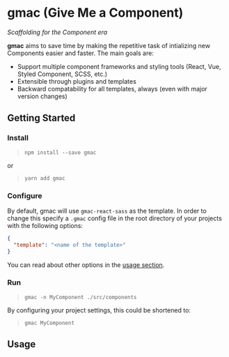 # gmac (Give Me a Component)

_Scaffolding for the Component era_

**gmac** aims to save time by making the repetitive task of intializing new Components easier and faster. The main goals are:

- Support multiple component frameworks and styling tools (React, Vue, Styled Component, SCSS, etc.)
- Extensible through plugins and templates
- Backward compatability for all templates, always (even with major version changes)

## Getting Started

### Install

> `npm install --save gmac`

or

> `yarn add gmac`

### Configure

By default, gmac will use `gmac-react-sass` as the template. In order to change this specify a `.gmac` config file in the root directory of your projects with the following options:

```json
{
  "template": "<name of the template>"
}
```

You can read about other options in the [usage section](#usage).

### Run

> `gmac -n MyComponent ./src/components`

By configuring your project settings, this could be shortened to:

> `gmac MyComponent`

## Usage
